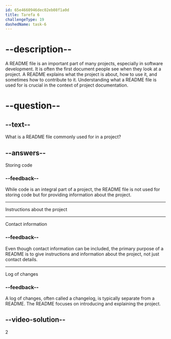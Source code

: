 ```yaml
---
id: 65e4660946dec02eb08f1a0d
title: Tarefa 6
challengeType: 19
dashedName: task-6
---
```


# --description--

A README file is an important part of many projects, especially in software development. It is often the first document people see when they look at a project. A README explains what the project is about, how to use it, and sometimes how to contribute to it. Understanding what a README file is used for is crucial in the context of project documentation.

# --question--

## --text--

What is a README file commonly used for in a project?

## --answers--

Storing code

### --feedback--

While code is an integral part of a project, the README file is not used for storing code but for providing information about the project.

---

Instructions about the project

---

Contact information

### --feedback--

Even though contact information can be included, the primary purpose of a README is to give instructions and information about the project, not just contact details.

---

Log of changes

### --feedback--

A log of changes, often called a changelog, is typically separate from a README. The README focuses on introducing and explaining the project.

## --video-solution--

2
